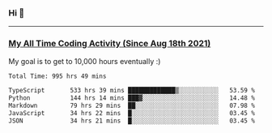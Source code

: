 ### Hi 🙂

---

### <a href="https://wakatime.com/@Eroxl">My All Time Coding Activity (Since Aug 18th 2021)</a>
My goal is to get to 10,000 hours eventually :)
<!--START_SECTION:waka-->

```txt
Total Time: 995 hrs 49 mins

TypeScript       533 hrs 39 mins █████████████▒░░░░░░░░░░░   53.59 %
Python           144 hrs 14 mins ███▓░░░░░░░░░░░░░░░░░░░░░   14.48 %
Markdown         79 hrs 29 mins  ██░░░░░░░░░░░░░░░░░░░░░░░   07.98 %
JavaScript       34 hrs 22 mins  █░░░░░░░░░░░░░░░░░░░░░░░░   03.45 %
JSON             34 hrs 21 mins  █░░░░░░░░░░░░░░░░░░░░░░░░   03.45 %
```

<!--END_SECTION:waka-->
